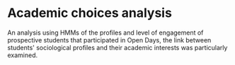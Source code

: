 # Academic choices analysis

An analysis using HMMs of the profiles and level of engagement of prospective students that participated in Open Days, the link between students' sociological profiles and their academic interests was particularly examined.
